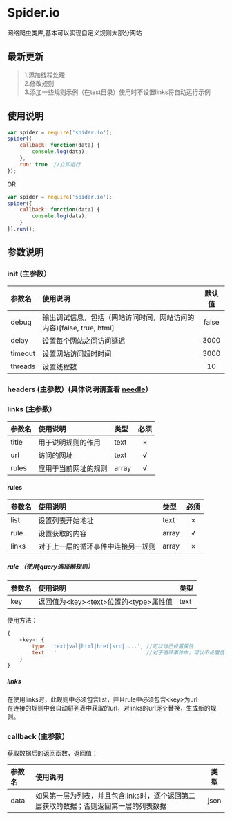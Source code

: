 # Spider.io
网络爬虫类库,基本可以实现自定义规则大部分网站

## 最新更新
> 1.添加线程处理<br>
> 2.修改规则<br>
> 3.添加一些规则示例（在test目录）使用时不设置links将自动运行示例

## 使用说明
```javascript
var spider = require('spider.io');
spider({
    callback: function(data) {
        console.log(data);
    },
    run: true  //立即运行
});
```
OR
```javascript
var spider = require('spider.io');
spider({
    callback: function(data) {
        console.log(data);
    }
}).run();
```

## 参数说明
### init (主参数）
|参数名|使用说明|默认值|
|:---|:---|:---:|
|debug|输出调试信息，包括（网站访问时间，网站访问的内容)\[false, true, html\]|false|
|delay|设置每个网站之间访问延迟|3000|
|timeout|设置网站访问超时时间|3000|
|threads|设置线程数|10|

### headers (主参数）(具体说明请查看 [needle](https://www.npmjs.com/package/needle#http-header-options)）

### links (主参数）
|参数名|使用说明|类型|必须|
|:---|:---|:---|:---:|
|title|用于说明规则的作用|text|×|
|url|访问的网址|text|√|
|rules|应用于当前网址的规则|array|√|

#### rules
|参数名|使用说明|类型|必须|
|:---|:---|:---|:---:|
|list|设置列表开始地址|text|×|
|rule|设置获取的内容|array|√|
|links|对于上一层的循环事件中连接另一规则|array|×|

##### rule （使用jquery选择器规则）
|参数名|使用说明|类型|
|:---|:---|:---|
|key|返回值为\<key>\<text>位置的\<type>属性值|text|

使用方法：
```javascript
{
    <key>: {
        type: 'text|val|html|href|src|....', //可以自己设置属性
        text: ''                             //对于循环事件中，可以不设置值
    }
}
```

##### links
在使用links时，此规则中必须包含list，并且rule中必须包含\<key>为url<br>
在连接的规则中会自动将列表中获取的url，对links的url逐个替换，生成新的规则。

### callback (主参数）
获取数据后的返回函数，返回值：

|参数名|使用说明|类型|
|:---|:---|:---:|
|data|如果第一层为列表，并且包含links时，逐个返回第二层获取的数据；否则返回第一层的列表数据|json|